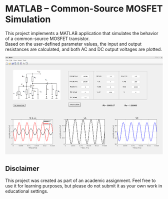 # MATLAB – Common-Source MOSFET Simulation

This project implements a MATLAB application that simulates the behavior of a common-source MOSFET transistor. <br>
Based on the user-defined parameter values, the input and output resistances are calculated, and both AC and DC output voltages are plotted. <br>

![](https://raw.githubusercontent.com/c0smin27/MATLAB-Common-Source-MOSFET/main/README.png)

## Disclaimer
This project was created as part of an academic assignment. Feel free to use it for learning purposes, but please do not submit it as your own work in educational settings.
